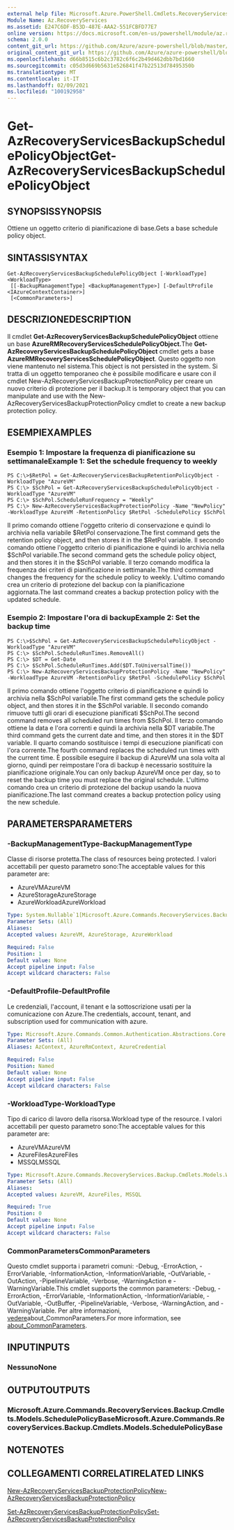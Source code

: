 ```yaml
---
external help file: Microsoft.Azure.PowerShell.Cmdlets.RecoveryServices.Backup.dll-Help.xml
Module Name: Az.RecoveryServices
ms.assetid: E247C6DF-B53D-487E-AAA2-551FCBFD77E7
online version: https://docs.microsoft.com/en-us/powershell/module/az.recoveryservices/get-azrecoveryservicesbackupschedulepolicyobject
schema: 2.0.0
content_git_url: https://github.com/Azure/azure-powershell/blob/master/src/RecoveryServices/RecoveryServices/help/Get-AzRecoveryServicesBackupSchedulePolicyObject.md
original_content_git_url: https://github.com/Azure/azure-powershell/blob/master/src/RecoveryServices/RecoveryServices/help/Get-AzRecoveryServicesBackupSchedulePolicyObject.md
ms.openlocfilehash: d66b8515c6b2c3782c6f6c2b49d462dbb7bd1660
ms.sourcegitcommit: c05d3d669b5631e526841f47b22513d78495350b
ms.translationtype: MT
ms.contentlocale: it-IT
ms.lasthandoff: 02/09/2021
ms.locfileid: "100192958"
---
```

# <span data-ttu-id="42938-101">Get-AzRecoveryServicesBackupSchedulePolicyObject</span><span class="sxs-lookup"><span data-stu-id="42938-101">Get-AzRecoveryServicesBackupSchedulePolicyObject</span></span>

## <span data-ttu-id="42938-102">SYNOPSIS</span><span class="sxs-lookup"><span data-stu-id="42938-102">SYNOPSIS</span></span>
<span data-ttu-id="42938-103">Ottiene un oggetto criterio di pianificazione di base.</span><span class="sxs-lookup"><span data-stu-id="42938-103">Gets a base schedule policy object.</span></span>

## <span data-ttu-id="42938-104">SINTASSI</span><span class="sxs-lookup"><span data-stu-id="42938-104">SYNTAX</span></span>

```
Get-AzRecoveryServicesBackupSchedulePolicyObject [-WorkloadType] <WorkloadType>
 [[-BackupManagementType] <BackupManagementType>] [-DefaultProfile <IAzureContextContainer>]
 [<CommonParameters>]
```

## <span data-ttu-id="42938-105">DESCRIZIONE</span><span class="sxs-lookup"><span data-stu-id="42938-105">DESCRIPTION</span></span>
<span data-ttu-id="42938-106">Il cmdlet **Get-AzRecoveryServicesBackupSchedulePolicyObject** ottiene un base **AzureRMRecoveryServicesSchedulePolicyObject.**</span><span class="sxs-lookup"><span data-stu-id="42938-106">The **Get-AzRecoveryServicesBackupSchedulePolicyObject** cmdlet gets a base **AzureRMRecoveryServicesSchedulePolicyObject**.</span></span>
<span data-ttu-id="42938-107">Questo oggetto non viene mantenuto nel sistema.</span><span class="sxs-lookup"><span data-stu-id="42938-107">This object is not persisted in the system.</span></span>
<span data-ttu-id="42938-108">Si tratta di un oggetto temporaneo che è possibile modificare e usare con il cmdlet New-AzRecoveryServicesBackupProtectionPolicy per creare un nuovo criterio di protezione per il backup.</span><span class="sxs-lookup"><span data-stu-id="42938-108">It is temporary object that you can manipulate and use with the New-AzRecoveryServicesBackupProtectionPolicy cmdlet to create a new backup protection policy.</span></span>

## <span data-ttu-id="42938-109">ESEMPI</span><span class="sxs-lookup"><span data-stu-id="42938-109">EXAMPLES</span></span>

### <span data-ttu-id="42938-110">Esempio 1: Impostare la frequenza di pianificazione su settimanale</span><span class="sxs-lookup"><span data-stu-id="42938-110">Example 1: Set the schedule frequency to weekly</span></span>
```
PS C:\>$RetPol = Get-AzRecoveryServicesBackupRetentionPolicyObject -WorkloadType "AzureVM" 
PS C:\> $SchPol = Get-AzRecoveryServicesBackupSchedulePolicyObject -WorkloadType "AzureVM" 
PS C:\> $SchPol.ScheduleRunFrequency = "Weekly"
PS C:\> New-AzRecoveryServicesBackupProtectionPolicy -Name "NewPolicy" -WorkloadType AzureVM -RetentionPolicy $RetPol -SchedulePolicy $SchPol
```

<span data-ttu-id="42938-111">Il primo comando ottiene l'oggetto criterio di conservazione e quindi lo archivia nella variabile $RetPol conservazione.</span><span class="sxs-lookup"><span data-stu-id="42938-111">The first command gets the retention policy object, and then stores it in the $RetPol variable.</span></span>
<span data-ttu-id="42938-112">Il secondo comando ottiene l'oggetto criterio di pianificazione e quindi lo archivia nella $SchPol variabile.</span><span class="sxs-lookup"><span data-stu-id="42938-112">The second command gets the schedule policy object, and then stores it in the $SchPol variable.</span></span>
<span data-ttu-id="42938-113">Il terzo comando modifica la frequenza dei criteri di pianificazione in settimanale.</span><span class="sxs-lookup"><span data-stu-id="42938-113">The third command changes the frequency for the schedule policy to weekly.</span></span>
<span data-ttu-id="42938-114">L'ultimo comando crea un criterio di protezione del backup con la pianificazione aggiornata.</span><span class="sxs-lookup"><span data-stu-id="42938-114">The last command creates a backup protection policy with the updated schedule.</span></span>

### <span data-ttu-id="42938-115">Esempio 2: Impostare l'ora di backup</span><span class="sxs-lookup"><span data-stu-id="42938-115">Example 2: Set the backup time</span></span>
```
PS C:\>$SchPol = Get-AzRecoveryServicesBackupSchedulePolicyObject -WorkloadType "AzureVM" 
PS C:\> $SchPol.ScheduleRunTimes.RemoveAll()
PS C:\> $DT = Get-Date
PS C:\> $SchPol.ScheduleRunTimes.Add($DT.ToUniversalTime())
PS C:\> New-AzRecoveryServicesBackupProtectionPolicy -Name "NewPolicy" -WorkloadType AzureVM -RetentionPolicy $RetPol -SchedulePolicy $SchPol
```

<span data-ttu-id="42938-116">Il primo comando ottiene l'oggetto criterio di pianificazione e quindi lo archivia nella $SchPol variabile.</span><span class="sxs-lookup"><span data-stu-id="42938-116">The first command gets the schedule policy object, and then stores it in the $SchPol variable.</span></span>
<span data-ttu-id="42938-117">Il secondo comando rimuove tutti gli orari di esecuzione pianificati $SchPol.</span><span class="sxs-lookup"><span data-stu-id="42938-117">The second command removes all scheduled run times from $SchPol.</span></span>
<span data-ttu-id="42938-118">Il terzo comando ottiene la data e l'ora correnti e quindi la archivia nella $DT variabile.</span><span class="sxs-lookup"><span data-stu-id="42938-118">The third command gets the current date and time, and then stores it in the $DT variable.</span></span>
<span data-ttu-id="42938-119">Il quarto comando sostituisce i tempi di esecuzione pianificati con l'ora corrente.</span><span class="sxs-lookup"><span data-stu-id="42938-119">The fourth command replaces the scheduled run times with the current time.</span></span>
<span data-ttu-id="42938-120">È possibile eseguire il backup di AzureVM una sola volta al giorno, quindi per reimpostare l'ora di backup è necessario sostituire la pianificazione originale.</span><span class="sxs-lookup"><span data-stu-id="42938-120">You can only backup AzureVM once per day, so to reset the backup time you must replace the original schedule.</span></span>
<span data-ttu-id="42938-121">L'ultimo comando crea un criterio di protezione del backup usando la nuova pianificazione.</span><span class="sxs-lookup"><span data-stu-id="42938-121">The last command creates a backup protection policy using the new schedule.</span></span>

## <span data-ttu-id="42938-122">PARAMETERS</span><span class="sxs-lookup"><span data-stu-id="42938-122">PARAMETERS</span></span>

### <span data-ttu-id="42938-123">-BackupManagementType</span><span class="sxs-lookup"><span data-stu-id="42938-123">-BackupManagementType</span></span>
<span data-ttu-id="42938-124">Classe di risorse protetta.</span><span class="sxs-lookup"><span data-stu-id="42938-124">The class of resources being protected.</span></span> <span data-ttu-id="42938-125">I valori accettabili per questo parametro sono:</span><span class="sxs-lookup"><span data-stu-id="42938-125">The acceptable values for this parameter are:</span></span>
- <span data-ttu-id="42938-126">AzureVM</span><span class="sxs-lookup"><span data-stu-id="42938-126">AzureVM</span></span> 
- <span data-ttu-id="42938-127">AzureStorage</span><span class="sxs-lookup"><span data-stu-id="42938-127">AzureStorage</span></span>
- <span data-ttu-id="42938-128">AzureWorkload</span><span class="sxs-lookup"><span data-stu-id="42938-128">AzureWorkload</span></span>

```yaml
Type: System.Nullable`1[Microsoft.Azure.Commands.RecoveryServices.Backup.Cmdlets.Models.BackupManagementType]
Parameter Sets: (All)
Aliases:
Accepted values: AzureVM, AzureStorage, AzureWorkload

Required: False
Position: 1
Default value: None
Accept pipeline input: False
Accept wildcard characters: False
```

### <span data-ttu-id="42938-129">-DefaultProfile</span><span class="sxs-lookup"><span data-stu-id="42938-129">-DefaultProfile</span></span>
<span data-ttu-id="42938-130">Le credenziali, l'account, il tenant e la sottoscrizione usati per la comunicazione con Azure.</span><span class="sxs-lookup"><span data-stu-id="42938-130">The credentials, account, tenant, and subscription used for communication with azure.</span></span>

```yaml
Type: Microsoft.Azure.Commands.Common.Authentication.Abstractions.Core.IAzureContextContainer
Parameter Sets: (All)
Aliases: AzContext, AzureRmContext, AzureCredential

Required: False
Position: Named
Default value: None
Accept pipeline input: False
Accept wildcard characters: False
```

### <span data-ttu-id="42938-131">-WorkloadType</span><span class="sxs-lookup"><span data-stu-id="42938-131">-WorkloadType</span></span>
<span data-ttu-id="42938-132">Tipo di carico di lavoro della risorsa.</span><span class="sxs-lookup"><span data-stu-id="42938-132">Workload type of the resource.</span></span> <span data-ttu-id="42938-133">I valori accettabili per questo parametro sono:</span><span class="sxs-lookup"><span data-stu-id="42938-133">The acceptable values for this parameter are:</span></span>
- <span data-ttu-id="42938-134">AzureVM</span><span class="sxs-lookup"><span data-stu-id="42938-134">AzureVM</span></span> 
- <span data-ttu-id="42938-135">AzureFiles</span><span class="sxs-lookup"><span data-stu-id="42938-135">AzureFiles</span></span>
- <span data-ttu-id="42938-136">MSSQL</span><span class="sxs-lookup"><span data-stu-id="42938-136">MSSQL</span></span>


```yaml
Type: Microsoft.Azure.Commands.RecoveryServices.Backup.Cmdlets.Models.WorkloadType
Parameter Sets: (All)
Aliases:
Accepted values: AzureVM, AzureFiles, MSSQL

Required: True
Position: 0
Default value: None
Accept pipeline input: False
Accept wildcard characters: False
```

### <span data-ttu-id="42938-137">CommonParameters</span><span class="sxs-lookup"><span data-stu-id="42938-137">CommonParameters</span></span>
<span data-ttu-id="42938-138">Questo cmdlet supporta i parametri comuni: -Debug, -ErrorAction, -ErrorVariable, -InformationAction, -InformationVariable, -OutVariable, -OutAction, -PipelineVariable, -Verbose, -WarningAction e -WarningVariable.</span><span class="sxs-lookup"><span data-stu-id="42938-138">This cmdlet supports the common parameters: -Debug, -ErrorAction, -ErrorVariable, -InformationAction, -InformationVariable, -OutVariable, -OutBuffer, -PipelineVariable, -Verbose, -WarningAction, and -WarningVariable.</span></span> <span data-ttu-id="42938-139">Per altre informazioni, [vedere](http://go.microsoft.com/fwlink/?LinkID=113216)about_CommonParameters.</span><span class="sxs-lookup"><span data-stu-id="42938-139">For more information, see [about_CommonParameters](http://go.microsoft.com/fwlink/?LinkID=113216).</span></span>

## <span data-ttu-id="42938-140">INPUT</span><span class="sxs-lookup"><span data-stu-id="42938-140">INPUTS</span></span>

### <span data-ttu-id="42938-141">Nessuno</span><span class="sxs-lookup"><span data-stu-id="42938-141">None</span></span>

## <span data-ttu-id="42938-142">OUTPUT</span><span class="sxs-lookup"><span data-stu-id="42938-142">OUTPUTS</span></span>

### <span data-ttu-id="42938-143">Microsoft.Azure.Commands.RecoveryServices.Backup.Cmdlets.Models.SchedulePolicyBase</span><span class="sxs-lookup"><span data-stu-id="42938-143">Microsoft.Azure.Commands.RecoveryServices.Backup.Cmdlets.Models.SchedulePolicyBase</span></span>

## <span data-ttu-id="42938-144">NOTE</span><span class="sxs-lookup"><span data-stu-id="42938-144">NOTES</span></span>

## <span data-ttu-id="42938-145">COLLEGAMENTI CORRELATI</span><span class="sxs-lookup"><span data-stu-id="42938-145">RELATED LINKS</span></span>

[<span data-ttu-id="42938-146">New-AzRecoveryServicesBackupProtectionPolicy</span><span class="sxs-lookup"><span data-stu-id="42938-146">New-AzRecoveryServicesBackupProtectionPolicy</span></span>](./New-AzRecoveryServicesBackupProtectionPolicy.md)

[<span data-ttu-id="42938-147">Set-AzRecoveryServicesBackupProtectionPolicy</span><span class="sxs-lookup"><span data-stu-id="42938-147">Set-AzRecoveryServicesBackupProtectionPolicy</span></span>](./Set-AzRecoveryServicesBackupProtectionPolicy.md)


